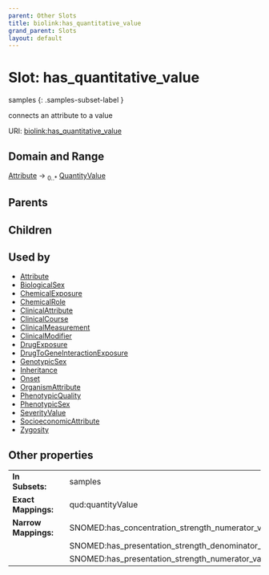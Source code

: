 ```yaml
---
parent: Other Slots
title: biolink:has_quantitative_value
grand_parent: Slots
layout: default
---
```


# Slot: has_quantitative_value

samples
{: .samples-subset-label }


connects an attribute to a value

URI: [biolink:has_quantitative_value](https://w3id.org/biolink/vocab/has_quantitative_value)

## Domain and Range

[Attribute](Attribute.md) ->  <sub>0..\*</sub> [QuantityValue](QuantityValue.md)

## Parents


## Children


## Used by

 * [Attribute](Attribute.md)
 * [BiologicalSex](BiologicalSex.md)
 * [ChemicalExposure](ChemicalExposure.md)
 * [ChemicalRole](ChemicalRole.md)
 * [ClinicalAttribute](ClinicalAttribute.md)
 * [ClinicalCourse](ClinicalCourse.md)
 * [ClinicalMeasurement](ClinicalMeasurement.md)
 * [ClinicalModifier](ClinicalModifier.md)
 * [DrugExposure](DrugExposure.md)
 * [DrugToGeneInteractionExposure](DrugToGeneInteractionExposure.md)
 * [GenotypicSex](GenotypicSex.md)
 * [Inheritance](Inheritance.md)
 * [Onset](Onset.md)
 * [OrganismAttribute](OrganismAttribute.md)
 * [PhenotypicQuality](PhenotypicQuality.md)
 * [PhenotypicSex](PhenotypicSex.md)
 * [SeverityValue](SeverityValue.md)
 * [SocioeconomicAttribute](SocioeconomicAttribute.md)
 * [Zygosity](Zygosity.md)

## Other properties

|  |  |  |
| --- | --- | --- |
| **In Subsets:** | | samples |
| **Exact Mappings:** | | qud:quantityValue |
| **Narrow Mappings:** | | SNOMED:has_concentration_strength_numerator_value |
|  | | SNOMED:has_presentation_strength_denominator_value |
|  | | SNOMED:has_presentation_strength_numerator_value |

